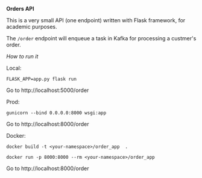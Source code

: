 **Orders API**

This is a very small API (one endpoint) written with Flask framework, for academic purposes. 

The `/order` endpoint will enqueue a task in Kafka for processing a custmer's order.

*How to run it*

Local:

`FLASK_APP=app.py flask run`

Go to http://localhost:5000/order

Prod:

`gunicorn --bind 0.0.0.0:8000 wsgi:app`

Go to http://localhost:8000/order

Docker:

`docker build -t <your-namespace>/order_app  .`

`docker run -p 8000:8000 --rm <your-namespace>/order_app`

Go to http://localhost:8000/order

